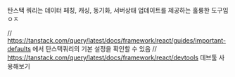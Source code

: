 탄스택 쿼리는 데이터 페칭, 캐싱, 동기화, 서버상태 업데이트를 제공하는 훌륭한 도구임 ㅇㅈ

// https://tanstack.com/query/latest/docs/framework/react/guides/important-defaults 에서 탄스택쿼리의 기본 설정을 확인할 수 있음
// https://tanstack.com/query/latest/docs/framework/react/devtools 데브툴 사용해보기
